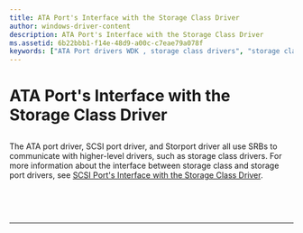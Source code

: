 ```yaml
---
title: ATA Port's Interface with the Storage Class Driver
author: windows-driver-content
description: ATA Port's Interface with the Storage Class Driver
ms.assetid: 6b22bbb1-f14e-48d9-a00c-c7eae79a078f
keywords: ["ATA Port drivers WDK , storage class drivers", "storage class drivers WDK , ATA Port drivers"]
---
```


# ATA Port's Interface with the Storage Class Driver


## <span id="ddk_ata_ports_interface_with_the_storage_class_driver_kg"></span><span id="DDK_ATA_PORTS_INTERFACE_WITH_THE_STORAGE_CLASS_DRIVER_KG"></span>


The ATA port driver, SCSI port driver, and Storport driver all use SRBs to communicate with higher-level drivers, such as storage class drivers. For more information about the interface between storage class and storage port drivers, see [SCSI Port's Interface with the Storage Class Driver](scsi-port-s-interface-with-the-storage-class-driver.md).

 

 


--------------------


